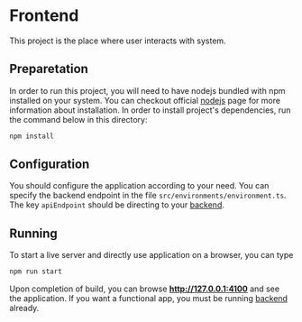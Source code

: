 # Frontend

This project is the place where user interacts with system.

## Preparetation
In order to run this project, you will need to have nodejs bundled with npm installed on your system. You can checkout official [nodejs](https://nodejs.org/) page for more information about installation. In order to install project's dependencies, run the command below in this directory:
```bash
npm install
```

## Configuration

You should configure the application according to your need. You can specify the backend endpoint in the file ```src/environments/environment.ts```. The key ```apiEndpoint``` should be directing to your [backend](https://github.com/nanonetworking/kr-testbed-api/tree/master/backend).

## Running

To start a live server and directly use application on a browser, you can type 
```bash
npm run start
```
Upon completion of build, you can browse **http://127.0.0.1:4100** and see the application. If you want a functional app, you must be running [backend](https://github.com/nanonetworking/kr-testbed-api/tree/master/backend) already.